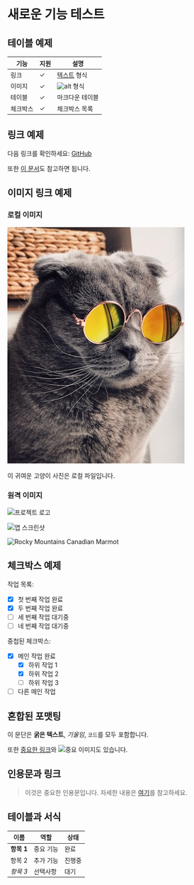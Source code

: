 # 새로운 기능 테스트

## 테이블 예제

| 기능     | 지원 | 설명                   |
| -------- | ---- | ---------------------- |
| 링크     | ✓    | [텍스트](URL) 형식     |
| 이미지   | ✓    | ![alt](image.png) 형식 |
| 테이블   | ✓    | 마크다운 테이블        |
| 체크박스 | ✓    | 체크박스 목록          |

## 링크 예제

다음 링크를 확인하세요: [GitHub](https://github.com)

또한 [이 문서](https://example.com/docs)도 참고하면 됩니다.

## 이미지 링크 예제

### 로컬 이미지

![귀여운 고양이](./cute.jpg)

이 귀여운 고양이 사진은 로컬 파일입니다.

### 원격 이미지

![프로젝트 로고](https://example.com/logo.png)

![앱 스크린샷](./screenshots/app.png)

![Rocky Mountains Canadian Marmot](https://png.pngtree.com/thumb_back/fw800/background/20240418/pngtree-rocky-mountains-canadian-marmot-portrait-image_15662196.jpg)

## 체크박스 예제

작업 목록:

- [x] 첫 번째 작업 완료
- [x] 두 번째 작업 완료
- [ ] 세 번째 작업 대기중
- [ ] 네 번째 작업 대기중

중첩된 체크박스:

- [x] 메인 작업 완료
  - [x] 하위 작업 1
  - [x] 하위 작업 2
  - [ ] 하위 작업 3
- [ ] 다른 메인 작업

## 혼합된 포맷팅

이 문단은 **굵은 텍스트**, _기울임_, `코드`를 모두 포함합니다.

또한 [중요한 링크](https://important-site.com)와 ![중요 이미지](important.png)도 있습니다.

## 인용문과 링크

> 이것은 중요한 인용문입니다. 자세한 내용은 [여기](https://reference.com)를 참고하세요.

## 테이블과 서식

| 이름       | 역할      | 상태   |
| ---------- | --------- | ------ |
| **항목 1** | 중요 기능 | 완료   |
| 항목 2     | 추가 기능 | 진행중 |
| _항목 3_   | 선택사항  | 대기   |
